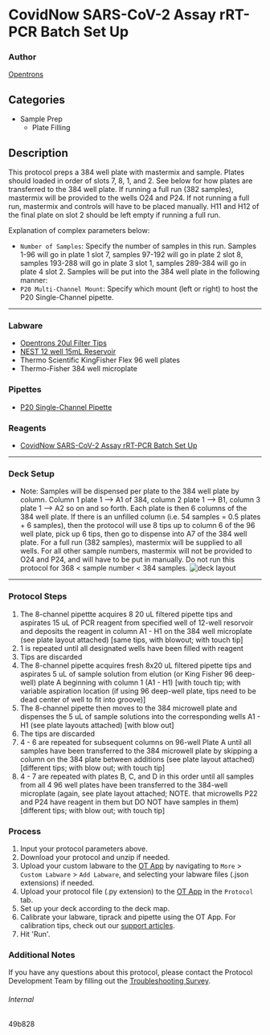 # CovidNow SARS-CoV-2 Assay rRT-PCR Batch Set Up

### Author
[Opentrons](https://opentrons.com/)

## Categories
* Sample Prep
	* Plate Filling

## Description
This protocol preps a 384 well plate with mastermix and sample. Plates should loaded in order of slots 7, 8, 1, and 2. See below for how plates are transferred to the 384 well plate. If running a full run (382 samples), mastermix will be provided to the wells O24 and P24. If not running a full run, mastermix and controls will have to be placed manually. H11 and H12 of the final plate on slot 2 should be left empty if running a full run.


Explanation of complex parameters below:
* `Number of Samples`: Specify the number of samples in this run. Samples 1-96 will go in plate 1 slot 7, samples 97-192 will go in plate 2 slot 8, samples 193-288 will go in plate 3 slot 1, samples 289-384 will go in plate 4 slot 2. Samples will be put into the 384 well plate in the following manner:
* `P20 Multi-Channel Mount`: Specify which mount (left or right) to host the P20 Single-Channel pipette.

---


### Labware
* [Opentrons 20ul Filter Tips](https://shop.opentrons.com/universal-filter-tips/?_gl=1*jcqbld*_ga*MTM2NTEwNjE0OS4xNjIxMzYxMzU4*_ga_GNSMNLW4RY*MTY0NzM2ODQyMC43OTAuMS4xNjQ3MzY5NzE3LjA.&_ga=2.241426050.1055140719.1647265384-1365106149.1621361358)
* [NEST 12 well 15mL Reservoir](https://shop.opentrons.com/nest-12-well-reservoirs-15-ml/)
* Thermo Scientific KingFisher Flex 96 well plates
* Thermo-Fisher 384 well microplate

### Pipettes
* [P20 Single-Channel Pipette](https://shop.opentrons.com/pipettes/)


### Reagents
* [CovidNow SARS-CoV-2 Assay rRT-PCR Batch Set Up](https://www.fda.gov/media/153175/download#:~:text=The%20CovidNow%20SARS%2DCoV%2D2,Drug%20Administration's%20Emergency%20Use%20Authorization)

---

### Deck Setup
* Note: Samples will be dispensed per plate to the 384 well plate by column. Column 1 plate 1 --> A1 of 384, column 2 plate 1 --> B1, column 3 plate 1 --> A2 so on and so forth. Each plate is then 6 columns of the 384 well plate. If there is an unfilled column (i.e. 54 samples = 0.5 plates + 6 samples), then the protocol will use 8 tips up to column 6 of the 96 well plate, pick up 6 tips, then go to dispense into A7 of the 384 well plate. For a full run (382 samples), mastermix will be supplied to all wells. For all other sample numbers, mastermix will not be provided to O24 and P24, and will have to be put in manually. Do not run this protocol for 368 < sample number < 384 samples.
![deck layout](https://opentrons-protocol-library-website.s3.amazonaws.com/custom-README-images/49b828/Screen+Shot+2022-03-15+at+2.37.47+PM.png)

---

### Protocol Steps
1. The 8-channel pipettte acquires 8 20 uL filtered pipette tips and aspirates 15 uL of PCR reagent from specified well of 12-well resorvoir and deposits the reagent in column A1 - H1 on the 384 well microplate (see plate layout attached) [same tips, with blowout; with touch tip]
2. 1 is repeated until all designated wells have been filled with reagent
3. Tips are discarded
4. The 8-channel pipette acquires fresh 8x20 uL filtered pipette tips and aspirates 5 uL of sample solution from elution (or King Fisher 96 deep-well) plate A beginning with column 1 (A1 - H1) [with touch tip; with variable aspiration location (if using 96 deep-well plate, tips need to be dead center of well to fit into groove)]
5. The 8-channel pipette then moves to the 384 microwell plate and dispenses the 5 uL of sample solutions into the corresponding wells A1 - H1 (see plate layouts attached) [with blow out]
6. The tips are discarded
7. 4 - 6 are repeated for subsequent columns on 96-well Plate A until all samples have been transferred to the 384 microwell plate by skipping a column on the 384 plate between additions (see plate layout attached) [different tips; with blow out; with touch tip]
8. 4 - 7 are repeated with plates B, C, and D in this order until all samples from all 4 96 well plates have been transferred to the 384-well microplate (again, see plate layout attached; NOTE. that microwells P22 and P24 have reagent in them but DO NOT have samples in them) [different tips; with blow out; with touch tip]

### Process
1. Input your protocol parameters above.
2. Download your protocol and unzip if needed.
3. Upload your custom labware to the [OT App](https://opentrons.com/ot-app) by navigating to `More` > `Custom Labware` > `Add Labware`, and selecting your labware files (.json extensions) if needed.
4. Upload your protocol file (.py extension) to the [OT App](https://opentrons.com/ot-app) in the `Protocol` tab.
5. Set up your deck according to the deck map.
6. Calibrate your labware, tiprack and pipette using the OT App. For calibration tips, check out our [support articles](https://support.opentrons.com/en/collections/1559720-guide-for-getting-started-with-the-ot-2).
7. Hit 'Run'.

### Additional Notes
If you have any questions about this protocol, please contact the Protocol Development Team by filling out the [Troubleshooting Survey](https://protocol-troubleshooting.paperform.co/).

###### Internal
49b828
